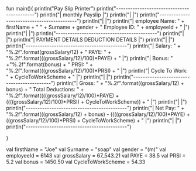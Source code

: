 fun main(){
    println("Pay Slip Printer")
    println("-------------------------------------------")
    println("|              monthly Payslip            |")
    println("|                                         |")
    println("-------------------------------------------")
    println("|                                         |")
    println("| employee Name: " + firstName + " " + Surname + gender + " Employee ID: " + employeeId + " |")
    println("|                                         |")
    println("-------------------------------------------")
    println("|                                         |")
    println("| PAYMENT DETAILS      DEDUCTION DETAILS  |")
    println("|                                         |")
    println("-------------------------------------------")
    println("|   Salary: " + "%.2f".format(grossSalary/12) + "       PAYE: " + "%.2f".format(((grossSalary/12)/100)*PAYE) + "   |")
    println("|   Bonus: " +"%.2f".format(bonus) + "       PRSI: " + "%.2f".format(((grossSalary/12)/100)*PRSI) + "     |")
    println("|                Cycle To Work: " + CycleToWorkScheme + "     |")
    println("|                                         |")
    println("-------------------------------------------")
    println("|  Gross: " + "%.2f".format((grossSalary/12) + bonus) + "    Total Deductions: " + "%.2f".format((((grossSalary/12)/100)*PAYE) + ((((grossSalary/12)/100)*PRSI) + CycleToWorkScheme)) + "  |")
    println("|                                         |")
    println("-------------------------------------------")
    println("|             Net Pay: " + "%.2f".format(((grossSalary/12) + bonus) - ((((grossSalary/12)/100)*PAYE) + ((grossSalary/12)/100)*PRSI) + CycleToWorkScheme) + "            |")
    println("|                                         |")
    println("-------------------------------------------")

}

val firstName = "Joe"
val Surname = "soap"
val gender = "(m)"
val employeeId = 6143
val grossSalary = 67_543.21
val PAYE = 38.5
val PRSI = 5.2
val bonus = 1450.50
val CycleToWorkScheme = 54.33
